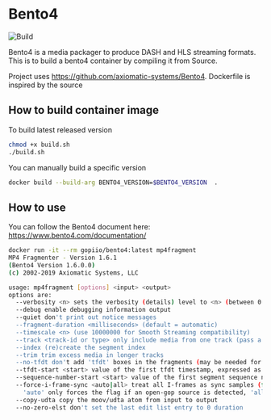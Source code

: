 # Bento4 

![Build](https://github.com/gopiio/bento4-docker/workflows/Build/badge.svg)

Bento4 is a media packager to produce DASH and HLS streaming formats.  This is to build a bento4 container by compiling it from Source.  

Project uses https://github.com/axiomatic-systems/Bento4.  Dockerfile is inspired by the source

## How to build container image

To build latest released version

```bash
chmod +x build.sh
./build.sh
```

You can manually build a specific version

```bash
docker build --build-arg BENTO4_VERSION=$BENTO4_VERSION  .
```

## How to use

You can follow the Bento4 document here: https://www.bento4.com/documentation/

```bash
docker run -it --rm gopiio/bento4:latest mp4fragment
MP4 Fragmenter - Version 1.6.1
(Bento4 Version 1.6.0.0)
(c) 2002-2019 Axiomatic Systems, LLC

usage: mp4fragment [options] <input> <output>
options are:
  --verbosity <n> sets the verbosity (details) level to <n> (between 0 and 3)
  --debug enable debugging information output
  --quiet don't print out notice messages
  --fragment-duration <milliseconds> (default = automatic)
  --timescale <n> (use 10000000 for Smooth Streaming compatibility)
  --track <track-id or type> only include media from one track (pass a track ID, 'audio', 'video' or 'subtitles')
  --index (re)create the segment index
  --trim trim excess media in longer tracks
  --no-tfdt don't add 'tfdt' boxes in the fragments (may be needed for legacy Smooth Streaming clients)
  --tfdt-start <start> value of the first tfdt timestamp, expressed as a floating point number in seconds
  --sequence-number-start <start> value of the first segment sequence number (default: 1)
  --force-i-frame-sync <auto|all> treat all I-frames as sync samples (for open-gop sequences)
    'auto' only forces the flag if an open-gop source is detected, 'all' forces the flag in all cases
  --copy-udta copy the moov/udta atom from input to output
  --no-zero-elst don't set the last edit list entry to 0 duration
```